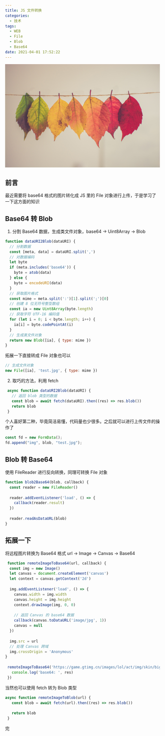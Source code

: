 ```yaml
---
title: JS 文件转换
categories:
  - 技术
tags:
  - WEB 
  - File 
  - Blob 
  - Base64
date: 2021-04-01 17:52:22
---
```


![cover](./images/js-file-transform/cover.jpg)

<!--more-->

## 前言

最近需要将 base64 格式的图片转化成 JS 里的 File 对象进行上传，于是学习了一下这方面的知识
## Base64 转 Blob

1. 分割 Base64 数据，生成类文件对象，base64 -> Uint8Array -> Blob
```javascript
function dataURI2Blob(dataURI) {
  // 分割数据
  const [meta, data] = dataURI.split(',')
  // 对数据编码
  let byte
  if (meta.includes('base64')) {
    byte = atob(data)
  } else {
    byte = encodeURI(data)
  }
  // 获取图片格式
  const mime = meta.split(':')[1].split(';')[0]
  // 创建 8 位无符号整型数组
  const ia = new Uint8Array(byte.length)
  // 获取字符 UTF-16 编码值
  for (let i = 0; i < byte.length; i++) {
    ia[i] = byte.codePointAt(i)
  }
  // 生成类文件对象
  return new Blob([ia], { type: mime })
}
```
拓展一下直接转成 File 对象也可以
```javascript
// 生成文件对象
new File([ia], 'test.jpg', { type: mime })
```

2. 取巧的方法，利用 fetch 
```javascript
 async function dataURI2Blob(dataURI) {
   // 返回 blob 类型的数据
   const blob = await fetch(dataURI).then((res) => res.blob())
   return blob
 }
```

个人喜好第二种，毕竟简洁易懂，代码量也少很多。之后就可以进行上传文件的操作了

```javascript
const fd = new FormData();
fd.append("img", blob, "test.jpg");
```

## Blob 转 Base64

使用 FileReader 进行反向转换，同理可转换 File 对象
```javascript
function blob2Base64(blob, callback) {
  const reader = new FileReader()

  reader.addEventListener('load', () => {
    callback(reader.result)
  })

  reader.readAsDataURL(blob)
}
```

## 拓展一下

将远程图片转换为 Base64 格式 url ->  Image -> Canvas -> Base64
```javascript
 function remoteImageToBase64(url, callback) {
  const img = new Image()
  let canvas = document.createElement('canvas')
  let context = canvas.getContext('2d')

  img.addEventListener('load', () => {
    canvas.width = img.width
    canvas.height = img.height
    context.drawImage(img, 0, 0)

    // 返回 Canvas 的 base64 数据
    callback(canvas.toDataURL('image/jpg', 1))
    canvas = null
  })

  img.src = url
  // 处理 Canvas 跨域
  img.crossOrigin = 'Anonymous'
}

 remoteImageToBase64('https://game.gtimg.cn/images/lol/act/img/skin/big145014.jpg', (res) => {
   console.log('base64: ', res)
 })
```

当然也可以使用 fetch 转为 Blob 类型

```javascript
async function remoteImageToBlob(url) {
   const blob = await fetch(url).then((res) => res.blob())
   
   return blob
 }
 ````

完

